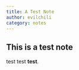 ```yaml
---
title: A Test Note
author: evilchili
category: notes
---
```


## This is a test note

test test **test**.

